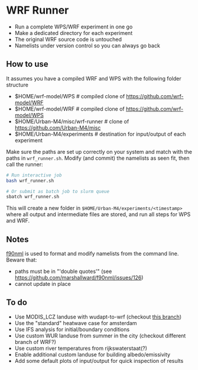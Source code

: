 # WRF Runner

* Run a complete WPS/WRF experiment in one go
* Make a dedicated directory for each experiment
* The original WRF source code is untouched
* Namelists under version control so you can always go back

## How to use

It assumes you have a compiled WRF and WPS with the following folder structure

  * $HOME/wrf-model/WPS  # compiled clone of https://github.com/wrf-model/WRF
  * $HOME/wrf-model/WRF  # compiled clone of https://github.com/wrf-model/WPS
  * $HOME/Urban-M4/misc/wrf-runner  # clone of https://github.com/Urban-M4/misc
  * $HOME/Urban-M4/experiments  # destination for input/output of each experiment

Make sure the paths are set up correctly on your system and match with the paths
in `wrf_runner.sh`. Modify (and commit) the namelists as seen fit, then call the
runner:

```bash
# Run interactive job
bash wrf_runner.sh

# Or submit as batch job to slurm queue
sbatch wrf_runner.sh
```

This will create a new folder in `$HOME/Urban-M4/experiments/<timestamp>` where
all output and intermediate files are stored, and run all steps for WPS and WRF.

## Notes

[f90nml](https://f90nml.readthedocs.io/en/latest/) is used to format and modify
namelists from the command line. Beware that:

  * paths must be in "'double quotes'" (see https://github.com/marshallward/f90nml/issues/126)
  * cannot update in place


## To do

* Use MODIS_LCZ landuse with wudapt-to-wrf (checkout [this branch](https://github.com/matthiasdemuzere/w2w/pull/127#issuecomment-2066019831))
* Use the "standard" heatwave case for amsterdam
* Use IFS analysis for initial/boundary conditions
* Use custom WUR landuse from summer in the city (checkout different branch of WRF?)
* Use custom river temperatures from rijkswaterstaat(?)
* Enable additional custom landuse for building albedo/emissivity
* Add some default plots of input/output for quick inspection of results
